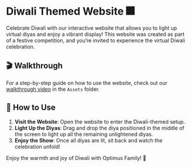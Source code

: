 # Diwali Themed Website 🎆

Celebrate Diwali with our interactive website that allows you to light up virtual diyas and enjoy a vibrant display! This website was created as part of a festive competition, and you’re invited to experience the virtual Diwali celebration.

## 🎬 Walkthrough
For a step-by-step guide on how to use the website, check out our [walkthrough video](Assets/WalkThrough.mp4) in the `Assets` folder.

## 🎉 How to Use
1. **Visit the Website**: Open the website to enter the Diwali-themed setup.
2. **Light Up the Diyas**: Drag and drop the diya positioned in the middle of the screen to light up all the remaining unlightened diyas.
3. **Enjoy the Show**: Once all diyas are lit, sit back and watch the celebration unfold!

Enjoy the warmth and joy of Diwali with Optimus Family! 🎊
